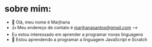 # sobre mim:

- 👋 Olá, meu nome é Marjhana
- 👍 Meu endereço de contato é marjhanasantos@gmail.com -->
- Eu estou interessado em aprender a programar novas linguagens
- 🌱 Estou aprendendo a programar a linguagem JavaScript e Scratch
